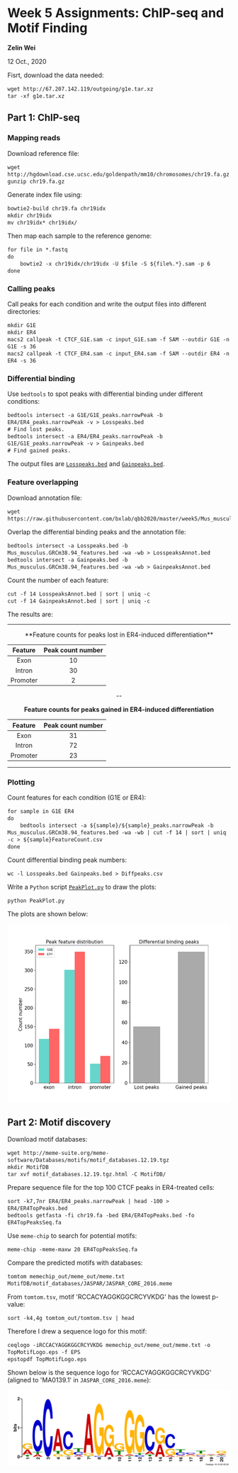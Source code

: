 # Week 5 Assignments: ChIP-seq and Motif Finding

**Zelin Wei**

12 Oct., 2020

Fisrt, download the data needed:

	wget http://67.207.142.119/outgoing/g1e.tar.xz
	tar -xf g1e.tar.xz

## Part 1: ChIP-seq

### Mapping reads

Download reference file:

	wget http://hgdownload.cse.ucsc.edu/goldenpath/mm10/chromosomes/chr19.fa.gz
	gunzip chr19.fa.gz

Generate index file using:

	bowtie2-build chr19.fa chr19idx
	mkdir chr19idx
	mv chr19idx* chr19idx/

Then map each sample to the reference genome:

	for file in *.fastq
	do
		bowtie2 -x chr19idx/chr19idx -U $file -S ${file%.*}.sam -p 6
	done

### Calling peaks

Call peaks for each condition and write the output files into different directories:

	mkdir G1E
	mkdir ER4
	macs2 callpeak -t CTCF_G1E.sam -c input_G1E.sam -f SAM --outdir G1E -n G1E -s 36
	macs2 callpeak -t CTCF_ER4.sam -c input_ER4.sam -f SAM --outdir ER4 -n ER4 -s 36
	
### Differential binding

Use `bedtools` to spot peaks with differential binding under different conditions:

	bedtools intersect -a G1E/G1E_peaks.narrowPeak -b ER4/ER4_peaks.narrowPeak -v > Losspeaks.bed
	# Find lost peaks.
	bedtools intersect -a ER4/ER4_peaks.narrowPeak -b G1E/G1E_peaks.narrowPeak -v > Gainpeaks.bed
	# Find gained peaks.

The output files are [`Losspeaks.bed`](Losspeaks.bed) and [`Gainpeaks.bed`](Gainpeaks.bed).
	
### Feature overlapping

Download annotation file:

	wget https://raw.githubusercontent.com/bxlab/qbb2020/master/week5/Mus_musculus.GRCm38.94_features.bed
	
Overlap the differential binding peaks and the annotation file:

	bedtools intersect -a Losspeaks.bed -b Mus_musculus.GRCm38.94_features.bed -wa -wb > LosspeaksAnnot.bed
	bedtools intersect -a Gainpeaks.bed -b Mus_musculus.GRCm38.94_features.bed -wa -wb > GainpeaksAnnot.bed
	
Count the number of each feature:

	cut -f 14 LosspeaksAnnot.bed | sort | uniq -c
	cut -f 14 GainpeaksAnnot.bed | sort | uniq -c
	
The results are:

---

<center>
**Feature counts for peaks lost in ER4-induced differentiation**

|Feature|Peak count number|
|:----:|:----:|
|Exon|10|
|Intron|30|
|Promoter|2|

--

**Feature counts for peaks gained in ER4-induced differentiation**

|Feature|Peak count number|
|:----:|:----:|
|Exon|31|
|Intron|72|
|Promoter|23|

</center>

---

### Plotting

Count features for each condition (G1E or ER4):

	for sample in G1E ER4
	do
		bedtools intersect -a ${sample}/${sample}_peaks.narrowPeak -b Mus_musculus.GRCm38.94_features.bed -wa -wb | cut -f 14 | sort | uniq -c > ${sample}FeatureCount.csv
	done
	
Count differential binding peak numbers:

	wc -l Losspeaks.bed Gainpeaks.bed > Diffpeaks.csv
	
Write a `Python` script [`PeakPlot.py`](PeakPlot.py) to draw the plots:

	python PeakPlot.py
	
The plots are shown below:

<center>

<img src=PeakPlot.png>

</center>

## Part 2: Motif discovery

Download motif databases:

	wget http://meme-suite.org/meme-software/Databases/motifs/motif_databases.12.19.tgz
	mkdir MotifDB
	tar xvf motif_databases.12.19.tgz.html -C MotifDB/
	
Prepare sequence file for the top 100 CTCF peaks in ER4-treated cells:

	sort -k7,7nr ER4/ER4_peaks.narrowPeak | head -100 > ER4/ER4TopPeaks.bed
	bedtools getfasta -fi chr19.fa -bed ER4/ER4TopPeaks.bed -fo ER4TopPeaksSeq.fa
	
Use `meme-chip` to search for potential motifs:

	meme-chip -meme-maxw 20 ER4TopPeaksSeq.fa
	
Compare the predicted motifs with databases:

	tomtom memechip_out/meme_out/meme.txt MotifDB/motif_databases/JASPAR/JASPAR_CORE_2016.meme
	
From `tomtom.tsv`, motif 'RCCACYAGGKGGCRCYVKDG' has the lowest p-value:

	sort -k4,4g tomtom_out/tomtom.tsv | head

Therefore I drew a sequence logo for this motif:

	ceqlogo -iRCCACYAGGKGGCRCYVKDG memechip_out/meme_out/meme.txt -o TopMotifLogo.eps -f EPS
	epstopdf TopMotifLogo.eps
	
Shown below is the sequence logo for 'RCCACYAGGKGGCRCYVKDG' (aligned to 'MA0139.1' in `JASPAR_CORE_2016.meme`):

<center>

<img src=TopMotifLogo.pdf>

</center>